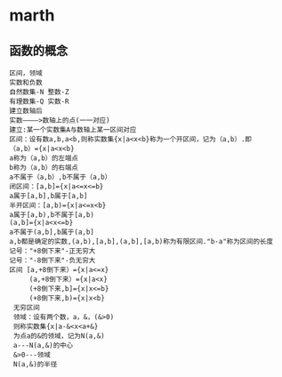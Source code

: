 # marth
## 函数的概念
    区间，领域
    实数和负数
    自然数集-N 整数-Z
    有理数集-Q 实数-R
    建立数轴后
    实数————>数轴上的点(一一对应)
    建立:某一个实数集A与数轴上某一区间对应
    区间：设有数a,b,a<b,则称实数集{x|a<x<b}称为一个开区间，记为（a,b）.即
    （a,b）={x|a<x<b}
    a称为（a,b）的左端点
    b称为（a,b）的右端点
    a不属于（a,b）,b不属于（a,b）
    闭区间：[a,b]={x|a<=x<=b}
    a属于[a,b],b属于[a,b]
    半开区间：[a,b)={x|a<=x<b}
    a属于[a,b),b不属于[a,b)
    (a,b]={x|a<x<=b}
    a不属于(a,b],b属于(a,b]
    a,b都是确定的实数,(a,b),[a,b],(a,b],[a,b)称为有限区间."b-a"称为区间的长度
    记号："+8倒下来"-正无穷大
    记号："-8倒下来"-负无穷大
    区间 [a,+8倒下来）={x|a<=x}
         (a,+8倒下来）={x|a<x}
         (+8倒下来,b]={x|x<=b}
         (+8倒下来,b)={x|x<b}
     无穷区间   
     领域：设有两个数，a，&，(&>0)
     则称实数集{x|a-&<x<a+&}
     为点a的&的领域，记为N(a,&)
     a---N(a,&)的中心
     &>0---领域
     N(a,&)的半径

